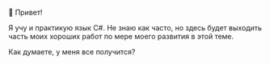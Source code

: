 👋 Привет!

Я учу и практикую язык C#. 
Не знаю как часто, но здесь будет выходить часть моих хороших работ по мере моего развития в этой теме.

Как думаете, у меня все получится?
